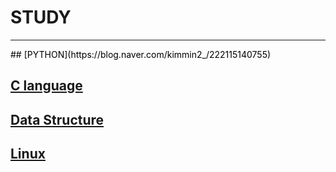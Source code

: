 # STUDY

---
<span style="color:black">
## [PYTHON](https://blog.naver.com/kimmin2_/222115140755)

## [C language](https://blog.naver.com/kimmin2_/222095431707)

## [Data Structure](https://blog.naver.com/kimmin2_/222101710175)

## [Linux](https://blog.naver.com/kimmin2_/222115151717)
</span>
